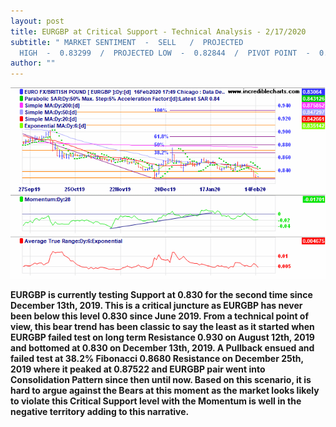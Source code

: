 ```yaml
---
layout: post
title: EURGBP at Critical Support - Technical Analysis - 2/17/2020
subtitle: " MARKET SENTIMENT  -  SELL   /  PROJECTED
  HIGH  -  0.83299  /  PROJECTED LOW  -  0.82844  /  PIVOT POINT  -  0.83136"
author: ""
---
```

![](/uploads/eurgbp_fx23sep19_to_25feb20-sunday.png)

**EURGBP is currently testing Support at 0.830 for the second time since December 13th, 2019. This is a critical juncture as EURGBP has never been below this level 0.830 since June 2019. From a technical point of view, this bear trend has been classic to say the least as it started when EURGBP failed test on long term Resistance 0.930 on August 12th, 2019 and bottomed at 0.830 on December 13th, 2019. A Pullback ensued and failed test at 38.2% Fibonacci 0.8680 Resistance on December 25th, 2019 where it peaked at 0.87522 and EURGBP pair went into Consolidation Pattern since then until now. Based on this scenario, it is hard to argue against the Bears at this moment as the market looks likely to violate this Critical Support level with the Momentum is well in the negative territory adding to this narrative.**